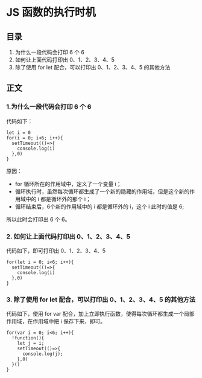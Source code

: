 # JS 函数的执行时机

## 目录
1. 为什么一段代码会打印 6 个 6
2. 如何让上面代码打印出 0、1、2、3、4、5
3. 除了使用 for let 配合，可以打印出 0、1、2、3、4、5 的其他方法

## 正文

### 1.为什么一段代码会打印 6 个 6

代码如下：

```
let i = 0
for(i = 0; i<6; i++){
  setTimeout(()=>{
    console.log(i)
  },0)
}
```

原因：
* for 循环所在的作用域中，定义了一个变量 i；
* 循环执行时，虽然每次循环都生成了一个新的隐藏的作用域，但是这个新的作用域中的 i 都是循环外的那个 i；
* 循环结束后，6个新的作用域中的 i 都是循环外的 i，这个 i 此时的值是 6;

所以此时会打印出 6 个 6。

### 2. 如何让上面代码打印出 0、1、2、3、4、5

代码如下，即可打印出 0、1、2、3、4、5
```
for(let i = 0; i<6; i++){
  setTimeout(()=>{
    console.log(i)
  },0)
}
```

### 3. 除了使用 for let 配合，可以打印出 0、1、2、3、4、5 的其他方法

代码如下，使用 for var 配合，加上立即执行函数，使得每次循环都生成一个局部作用域，在作用域中把 i 保存下来，即可。

```
for(var i = 0; i<6; i++){
  !function(){
    let j = i;
    setTimeout(()=>{
      console.log(j);
    },0)      
  }()
}
```
